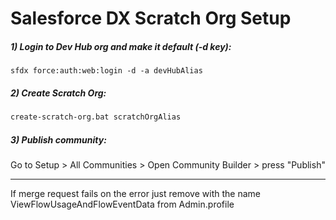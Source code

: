 # Salesforce DX Scratch Org Setup 

##### 1) Login to Dev Hub org and make it default (-d key):

   ```
   sfdx force:auth:web:login -d -a devHubAlias
   ```

##### 2) Create Scratch Org:

   ```sh
   create-scratch-org.bat scratchOrgAlias
   ```

##### 3) Publish community:

   Go to Setup > All Communities > Open Community Builder > press "Publish"
  
----------------------------------------------------------------------------------
If merge request fails on the error 
just remove <userPermission> with the name ViewFlowUsageAndFlowEventData from Admin.profile
